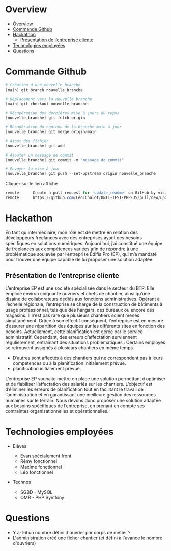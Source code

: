 # Overview

- [Overview](#overview)
- [Commande Github](#commande-github)
- [Hackathon](#hackathon)
  - [Présentation de l’entreprise cliente](#présentation-de-lentreprise-cliente)
- [Technologies employées](#technologies-employées)
- [Questions](#questions)

# Commande Github
```powershell
# Création d'une nouvelle branche
[main] git branch nouvelle_branche

# Déplacement vers la nouvelle branche
[main] git checkout nouvelle_branche

# Récupération des dernières mise à jours du repos
[nouvelle_branche] git fetch origin

# Récupération du contenu de la branche main à jour
[nouvelle_branche] git merge origin/main

# Ajout des fichier 
[nouvelle_branche] git add .

# Ajouter un message de commit
[nouvelle_branche] git commit -m "message de commit"

# Envoyer la mise à jour
[nouvelle_branche] git push --set-upstream origin nouvelle_branche
```

Cliquer sur le lien affiché
```powershell
remote:     Create a pull request for 'update_readme' on GitHub by visiting:
remote:     https://github.com/LeoLChalot/UNIT-TEST-PHP-JS/pull/new/update_readme
```

# Hackathon
En tant qu'intermédiaire, mon rôle est de mettre en relation des développeurs freelances avec des
entreprises ayant des besoins spécifiques en solutions numériques. Aujourd’hui, j’ai constitué une équipe
de freelances aux compétences variées afin de répondre à une problématique soulevée par l’entreprise
Édifis Pro (EP), qui m’a mandaté pour trouver une équipe capable de lui proposer une solution adaptée.

## Présentation de l’entreprise cliente
L’entreprise EP est une société spécialisée dans le secteur du BTP. Elle emploie environ cinquante
ouvriers et chefs de chantier, ainsi qu’une dizaine de collaborateurs dédiés aux fonctions administratives.
Opérant à l’échelle régionale, l’entreprise se charge de la construction de bâtiments à usage
professionnel, tels que des hangars, des bureaux ou encore des magasins.
Il n’est pas rare que plusieurs chantiers soient menés simultanément. Grâce à son effectif conséquent,
l’entreprise est en mesure d’assurer une répartition des équipes sur les différents sites en fonction des
besoins. Actuellement, cette planification est gérée par le service administratif. Cependant, des erreurs
d’affectation surviennent régulièrement, entraînant des situations problématiques :
Certains employés se retrouvent assignés à plusieurs chantiers en même temps.

- D’autres sont affectés à des chantiers qui ne correspondent pas à leurs compétences ou à la planification initialement prévue.
- planification initialement prévue.

L’entreprise EP souhaite mettre en place une solution permettant d’optimiser et de fiabiliser l’affectation
des salariés sur les chantiers. L’objectif est d’éliminer les erreurs de planification tout en facilitant le travail
de l’administration et en garantissant une meilleure gestion des ressources humaines sur le terrain.
Nous devons donc proposer une solution adaptée aux besoins spécifiques de l’entreprise, en prenant en
compte ses contraintes organisationnelles et opérationnelles.

# Technologies employées
- Elèves
  - Evan spécialement front
  - Rémy fonctionnel
  - Maxime fonctionnel
  - Léo fonctionnel

- Technos
  - SGBD - MySQL
  - OMR - PHP Symfony

# Questions
- Y a-t-il un nombre défini d'ouvrier par corps de métier ?
- L'administration créé une ficher chantier (et défini à l'avance le nombre d'ouvriers)
